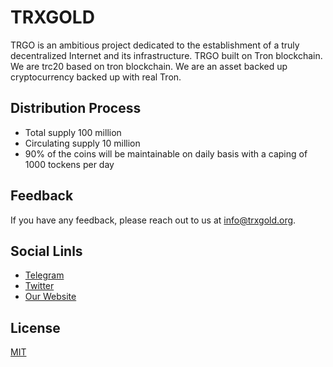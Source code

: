 
# TRXGOLD

TRGO is an ambitious project dedicated to the
establishment of a truly decentralized Internet and its
infrastructure. TRGO built on Tron blockchain. We are trc20 based on tron blockchain. We are an asset backed up cryptocurrency backed up with real Tron.


## Distribution Process

- Total supply 100 million
- Circulating supply 10 million
- 90% of the coins will be maintainable on daily basis with a caping of 1000 tockens per day

  
## Feedback

If you have any feedback, please reach out to us at info@trxgold.org.

  
## Social Linls

- [Telegram](https://trxgold.org/)
- [Twitter](https://trxgold.org/)
- [Our Website](https://trxgold.org/)

  
## License

[MIT](https://choosealicense.com/licenses/mit/)

  
